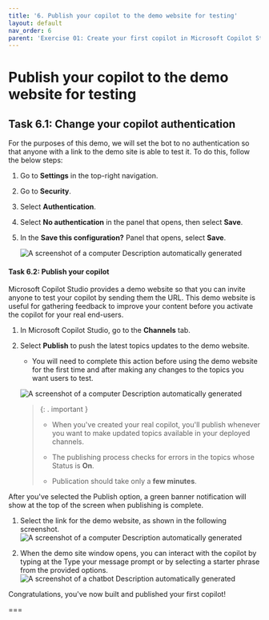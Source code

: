 ```yaml
---
title: '6. Publish your copilot to the demo website for testing'
layout: default
nav_order: 6
parent: 'Exercise 01: Create your first copilot in Microsoft Copilot Studio'
---
```


# Publish your copilot to the demo website for testing

## Task 6.1: Change your copilot authentication

For the purposes of this demo, we will set the bot to no authentication so that anyone with a link to the demo site is able to test it. To do this, follow the below steps:

1.	Go to **Settings** in the top-right navigation.

2.	Go to **Security**.

3.	Select **Authentication**.

4.	Select **No authentication** in the panel that opens, then select **Save**.

5.	In the **Save this configuration?** Panel that opens, select **Save**.

    ![A screenshot of a computer Description automatically generated](instructions271830\Media01\08dce393bd30b1b81044900b54d1ca3e.png)

#### Task 6.2: Publish your copilot

Microsoft Copilot Studio provides a demo website so that you can invite anyone to test your copilot by sending them the URL. This demo website is useful for gathering feedback to improve your content before you activate the copilot for your real end-users.

1.	In Microsoft Copilot Studio, go to the **Channels** tab.

2.	Select **Publish** to push the latest topics updates to the demo website.

	- You will need to complete this action before using the demo website for the first time and after making any changes to the topics you want users to test.

 	![A screenshot of a computer Description automatically generated](instructions271830\Media01\9f2a6cde637472a69ac802f8ba374a00.png)

    >{: . important }
	> - When you've created your real copilot, you'll publish whenever you want to make updated topics available in your deployed channels.
	>
	> - The publishing process checks for errors in the topics whose Status is **On**. 
	>
	> - Publication should take only a **few minutes**.
	>


After you've selected the Publish option, a green banner notification will show at the top of the screen when publishing is complete.

1.	Select the link for the demo website, as shown in the following screenshot.
 	![A screenshot of a computer Description automatically generated](instructions271830\Media01\66d8051bea2e9062ea190607032d84ac.png)

2.	When the demo site window opens, you can interact with the copilot by typing at the Type your message prompt or by selecting a starter phrase from the provided options.
 	![A screenshot of a chatbot Description automatically generated](instructions271830\Media01\c90a5337e4b49db9e25ddbfadcbc3518.png)

Congratulations, you've now built and published your first copilot!

===

